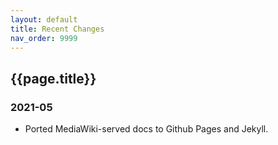 ```yaml
---
layout: default
title: Recent Changes
nav_order: 9999
---
```


## {{page.title}}

### 2021-05

* Ported MediaWiki-served docs to Github Pages and Jekyll.